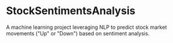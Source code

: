 # StockSentimentsAnalysis
A machine learning project leveraging NLP to predict stock market movements ("Up" or "Down") based on sentiment analysis.

